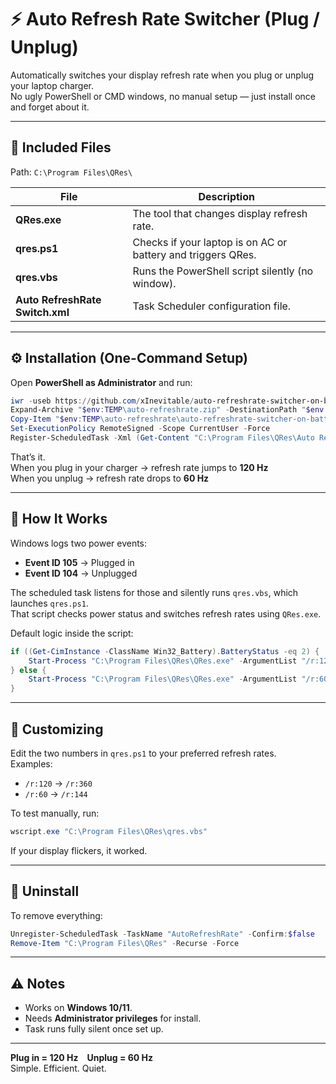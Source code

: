 # ⚡ Auto Refresh Rate Switcher (Plug / Unplug)

Automatically switches your display refresh rate when you plug or unplug your laptop charger.  
No ugly PowerShell or CMD windows, no manual setup — just install once and forget about it.

---

## 📁 Included Files
Path: `C:\Program Files\QRes\`

| File | Description |
|------|--------------|
| **QRes.exe** | The tool that changes display refresh rate. |
| **qres.ps1** | Checks if your laptop is on AC or battery and triggers QRes. |
| **qres.vbs** | Runs the PowerShell script silently (no window). |
| **Auto RefreshRate Switch.xml** | Task Scheduler configuration file. |

---

## ⚙️ Installation (One-Command Setup)

Open **PowerShell as Administrator** and run:

```powershell
iwr -useb https://github.com/xInevitable/auto-refreshrate-switcher-on-battery/archive/refs/heads/main.zip -OutFile "$env:TEMP\auto-refreshrate.zip"
Expand-Archive "$env:TEMP\auto-refreshrate.zip" -DestinationPath "$env:TEMP\auto-refreshrate" -Force
Copy-Item "$env:TEMP\auto-refreshrate\auto-refreshrate-switcher-on-battery-main\*" "C:\Program Files\QRes" -Recurse -Force
Set-ExecutionPolicy RemoteSigned -Scope CurrentUser -Force
Register-ScheduledTask -Xml (Get-Content "C:\Program Files\QRes\Auto RefreshRate Switch.xml" | Out-String) -TaskName "AutoRefreshRate" -Force
```

That’s it.  
When you plug in your charger → refresh rate jumps to **120 Hz**  
When you unplug → refresh rate drops to **60 Hz**  

---

## 🧠 How It Works
Windows logs two power events:
- **Event ID 105** → Plugged in  
- **Event ID 104** → Unplugged  

The scheduled task listens for those and silently runs `qres.vbs`, which launches `qres.ps1`.  
That script checks power status and switches refresh rates using `QRes.exe`.

Default logic inside the script:
```powershell
if ((Get-CimInstance -ClassName Win32_Battery).BatteryStatus -eq 2) {
    Start-Process "C:\Program Files\QRes\QRes.exe" -ArgumentList "/r:120" -WindowStyle Hidden
} else {
    Start-Process "C:\Program Files\QRes\QRes.exe" -ArgumentList "/r:60" -WindowStyle Hidden
}
```

---

## 🧩 Customizing
Edit the two numbers in `qres.ps1` to your preferred refresh rates.  
Examples:
- `/r:120` → `/r:360`
- `/r:60` → `/r:144`

To test manually, run:
```powershell
wscript.exe "C:\Program Files\QRes\qres.vbs"
```
If your display flickers, it worked.

---

## 🧹 Uninstall
To remove everything:
```powershell
Unregister-ScheduledTask -TaskName "AutoRefreshRate" -Confirm:$false
Remove-Item "C:\Program Files\QRes" -Recurse -Force
```

---

## ⚠️ Notes
- Works on **Windows 10/11**.  
- Needs **Administrator privileges** for install.  
- Task runs fully silent once set up.

---

**Plug in = 120 Hz Unplug = 60 Hz**  
Simple. Efficient. Quiet.
